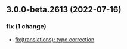 ## 3.0.0-beta.2613 (2022-07-16)

### fix (1 change)

- [fix(translations): typo correction](QuickBox/development/v3-development@6ff9e1648731b157d796086a1626378eea380327)

